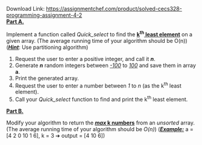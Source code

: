 Download Link: https://assignmentchef.com/product/solved-cecs328-programming-assignment-4-2
<br>
<strong><u>Part A.</u></strong>

Implement a function called <em>Quick_select</em> to find the <strong><u>k</u><sup>th</sup><u> least element</u></strong> on a given array. (The average running time of your algorithm should be O(n)) (<strong><em><u>Hint</u></em></strong>: Use partitioning algorithm)

<ol>

 <li>Request the user to enter a positive integer, and call it <strong><em>n</em></strong>.</li>

 <li>Generate <strong><em>n</em></strong> random integers between <em><u>-100</u></em> to<em> <u>100</u></em> and save them in array <strong>a</strong>.</li>

 <li>Print the generated array.</li>

 <li>Request the user to enter a number between <em>1</em> to <em>n </em>(as the k<sup>th</sup> least element).</li>

 <li>Call your <em>Quick_select</em> function to find and print the k<sup>th</sup> least element.</li>

</ol>

<strong><u>Part B.</u></strong>

Modify your algorithm to return the <strong><em><u>max </u></em><u>k numbers</u></strong> from an <em>unsorted</em> array. (The average running time of your algorithm should be <em>O(n)</em>) (<strong><em><u>Example:</u></em></strong> a = [4 2 0 10 1 6], k = 3 ➔ output = [4 10 6])


